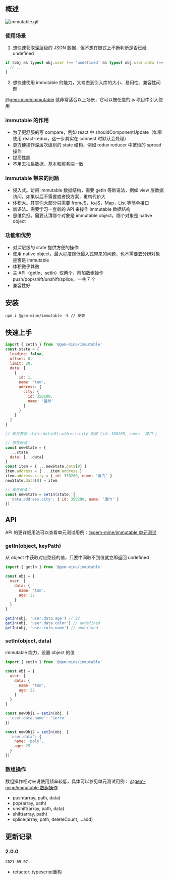 ## 概述

![immutable.gif](https://caolvchong.github.io/images/immutable.gif)

### 使用场景
1. 想快速获取深层级的 JSON 数据，但不想在链式上不断判断是否已经 undefined

```js
if (obj && typeof obj.user !== 'undefined' && typeof obj.user.data !== 'undefined') {
  // ...
}
```

2. 想快速使用 immutable 的能力，又考虑到引入库的大小、易用性、兼容性问题

[@gem-mine/immutable](https://github.com/gem-mine/immutable) 就非常适合以上场景，它可以被任意的 js 项目中引入使用

### immutable 的作用
- 为了更舒服的写 compare，例如 react 中 shouldComponentUpdate（如果使用 react-redux，这一步其实在 connect 时默认会处理）
- 更方便操作深层次级别的 state 结构，例如 redux reducer 中繁琐的 spread 操作
- 提高性能
- 不用去拍扁数据，基本和服务端一致

### immutable 带来的问题
- 侵入式。访问 immutable 数据结构，需要 getIn 等新语法，例如 view 层数据访问，如果以后不需要或者换方案，重构代价大
- 体积大。其实你大部分只需要 fromJS，toJS，Map，List 等简单接口
- 新语法。需要学习一套新的 API 来操作 immutable 数据结构
- 思维负担。需要认清哪个对象是 immutable object，哪个对象是 native object

### 功能和优势
- 对深层级的 state 提供方便的操作
- 使用 native object，最大程度降低侵入式带来的问题，也不需要去分辨对象是否是 immutable
- 体积微乎其微
- 主 API（getIn、setIn）仅两个，附加数组操作 push/pop/shift/unshift/splice，一共 7 个
- 兼容性好

## 安装

```shell
npm i @gem-mine/immutable -S // 安装
```

## 快速上手

```js
import { setIn } from '@gem-mine/immutable'
const state = {
  loading: false,
  offset: 0,
  limit: 20,
  data: [
    {
      id: 1,
      name: 'tom',
      address: {
        city: {
          id: 350100,
          name: '福州'
        }
      }
    }
  ]
}

// 现在要将 state.data[0].address.city 改成 {id: 350200, name: '厦门'}

// 原先做法：
const newState = {
  ...state,
  data: [...data]
}
const item = { ...newState.data[0] }
item.address = { ...item.address }
item.address.city = { id: 350200, name: '厦门' }
newState.data[0] = item

// 现在做法：
const newState = setIn(state, {
  'data.address.city': { id: 350200, name: '厦门' }
})
```
## API

API 的更详细用法可以查看单元测试用例：[@gem-mine/immutable 单元测试](https://github.com/gem-mine/immutable/tree/master/test/unit)

### getIn(object, keyPath)
从 object 中获取对应路径的值，只要中间取不到值就立即返回 undefined

```js
import { getIn } from '@gem-mine/immutable'

const obj = {
  user: {
    data: {
      name: 'tom',
      age: 22
    }
  }
}

getIn(obj, 'user.data.age') // 22
getIn(obj, 'user.data.color') // undefined
getIn(obj, 'user.info.name') // undefined
```

### setIn(object, data)
immutable 能力，设置 object 的值

```js
import { setIn } from '@gem-mine/immutable'

const obj = {
  user: {
    data: {
      name: 'tom',
      age: 22
    }
  }
}

const newObj1 = setIn(obj, {
  'user.data.name': 'jerry'
})

const newObj2 = setIn(obj, {
  'user.data': {
    name: 'poly',
    age: 25
  }
})
```
### 数组操作
数组操作相对来说使用频率较低，具体可以参见单元测试用例：
[@gem-mine/immutable 数组操作](https://github.com/gem-mine/immutable/tree/master/test/unit/array.spec.js)
- push(array, path, data)
- pop(array, path)
- unshift(array, path, data)
- shift(array, path)
- splice(array, path, deleteCount, ...add)


## 更新记录

### 2.0.0
`2021-09-07`
- refactor: typescript重构